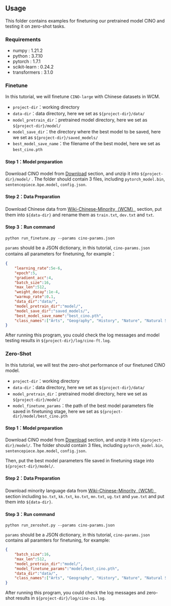 ## Usage

This folder contains examples for finetuning our pretrained model CINO and testing it on zero-shot tasks.

### Requirements
- numpy : 1.21.2
- python : 3.7.10
- pytorch : 1.7.1
- scikit-learn : 0.24.2
- transformers : 3.1.0

### Finetune

In this tutorial, we will finetune `CINO-large` with Chinese datasets in WCM.
- `project-dir`：working directory
- `data-dir`：data directory, here we set as `${project-dir}/data/`
- `model_pretrain_dir`：pretrained model directory, here we set as `${project-dir}/model/`
- `model_save_dir`：the directory where the best model to be saved, here we set as `${project-dir}/saved_models/`
- `best_model_save_name`：the filename of the best model, here we set as `best_cino.pth`

#### Step 1：Model preparation
Download CINO model from [Download](https://github.com/ymcui/Chinese-Minority-PLM/blob/main/README_EN.md#Download) section, and unzip it into `${project-dir}/model/` .
The folder should contain 3 files, including `pytorch_model.bin`, `sentencepiece.bpe.model`, `config.json`.

#### Step 2：Data Preparation
Download Chinese data from [Wiki-Chinese-Minority（WCM）](https://github.com/ymcui/Chinese-Minority-PLM/blob/main/README_EN.md#Dataset-for-Chinese-Minority-Languages) section, put them into `${data-dir}` and rename them as `train.txt`, `dev.txt` and `txt`.

#### Step 3：Run command
```shell
python run_finetune.py --params cino-params.json
```
`params` should be  a JSON dictionary, in this tutorial, `cino-params.json` contains all parameters  for finetuning, for example：
```json
{
    "learning_rate":5e-6,
    "epoch":5,
    "gradient_acc":4,
    "batch_size":16,
    "max_len":512,
    "weight_decay":1e-4,
    "warmup_rate":0.1,
    "data_dir":"data/",
    "model_pretrain_dir":"model/", 
    "model_save_dir":"saved_models/",
    "best_model_save_name":"best_cino.pth",
    "class_names":["Arts", "Geography", "History", "Nature", "Natural Science", "Personage", "Technology", "Education", "Economy", "Health"] 
}
```

After running this program, you could check the log messages  and model testing results in `${project-dir}/log/cino-ft.log`.


### Zero-Shot

In this tutorial, we will test the zero-shot performance of our finetuned CINO model.

- `project-dir`：working directory
- `data-dir`：data directory, here we set as `${project-dir}/data/`
- `model_pretrain_dir`：pretrained model directory, here we set as  `${project-dir}/model/`
- `model_finetune_params`：the path of the best model parameters file saved in finetuning stage, here we set as `${project-dir}/model/best_cino.pth`

#### Step 1：Model preparation
Download CINO model from [Download](https://github.com/ymcui/Chinese-Minority-PLM/blob/main/README_EN.md#Download) section, and unzip it into `${project-dir}/model/`.
The folder should contain 3 files, including `pytorch_model.bin`, `sentencepiece.bpe.model`, `config.json`.

Then, put the best model parameters file saved in finetuning stage into `${project-dir}/model/`.

#### Step 2：Data Preparation
Download minority language data  from [Wiki-Chinese-Minority（WCM）](https://github.com/ymcui/Chinese-Minority-PLM/blob/main/README_EN.md#Dataset-for-Chinese-Minority-Languages) section including `bo.txt`, `kk.txt`, `ko.txt`, `mn.txt`, `ug.txt` and `yue.txt` and put them into `${data-dir}`.

#### Step 3：Run command
```shell
python run_zeroshot.py --params cino-params.json
```
`params` should be  a JSON dictionary, in this tutorial, `cino-params.json` contains all paramters  for finetuning, for example:
```json
{
    "batch_size":16,
    "max_len":512,
    "model_pretrain_dir":"model/",
    "model_finetune_params":"model/best_cino.pth",
    "data_dir":"data/",
    "class_names":["Arts", "Geography", "History", "Nature", "Natural Science", "Personage", "Technology", "Education", "Economy", "Health"]
}
```

After running this program, you could check the log messages  and zero-shot results in `${project-dir}/log/cino-zs.log`.

